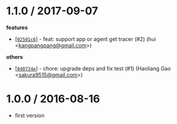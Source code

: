 
1.1.0 / 2017-09-07
==================

**features**
  * [[`02501c6`](http://github.com/eggjs/egg-tracer/commit/02501c6623da0acfaca660b71d12e66afa5d7810)] - feat: support app or agent get tracer (#2) (hui <<kangpangpang@gmail.com>>)

**others**
  * [[`840724e`](http://github.com/eggjs/egg-tracer/commit/840724e8c5dc31908397004ede4a6e5a52555e0e)] - chore: upgrade deps and fix test (#1) (Haoliang Gao <<sakura9515@gmail.com>>)

1.0.0 / 2016-08-16
==================

  * first version
